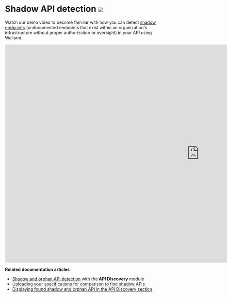 # Shadow API detection <a href="../subscription-plans/#subscription-plans"><img src="../../images/api-security-tag.svg" style="border: none;"></a>

Watch our demo video to become familiar with how you can detect [shadow endpoints](../about-wallarm/api-discovery.md#shadow-and-orphan-apis) (undocumented endpoints that exist within an organization's infrastructure without proper authorization or oversight) in your API using Wallarm.

<div class="video-wrapper">
  <iframe width="1280" height="720" src="https://www.youtube.com/embed/FAooCWFB_N8" title="YouTube video player" frameborder="0" allow="accelerometer; autoplay; clipboard-write; encrypted-media; gyroscope; picture-in-picture; web-share" allowfullscreen></iframe>
</div>

**Related documentation articles**

* [Shadow and orphan API detection](../about-wallarm/api-discovery.md#shadow-and-orphan-apis) with the **API Discovery** module
* [Uploading your specifications for comparison to find shadow APIs](../user-guides/api-specifications.md#revealing-shadow-and-orphan-api)
* [Displaying found shadow and orphan API in the API Discovery section](../user-guides/api-discovery.md#displaying-shadow-and-orphan-api)
